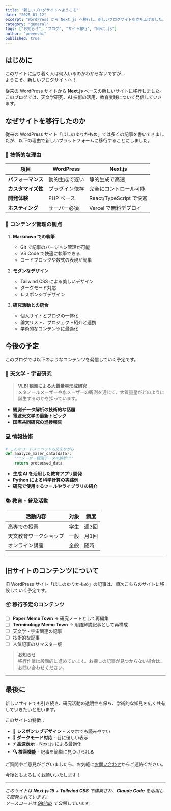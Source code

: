 ```yaml
---
title: "新しいブログサイトへようこそ"
date: "2025-01-12"
excerpt: "WordPress から Next.js へ移行し、新しいブログサイトを立ち上げました。研究活動や技術的な発見について発信していきます。"
category: "general"
tags: ["お知らせ", "ブログ", "サイト移行", "Next.js"]
author: "peeeechi"
published: true
---
```


## はじめに

このサイトに辿り着く人は何人いるのかわからないですが...  
ようこそ、新しいブログサイトへ！

従来の WordPress サイトから **Next.js** ベースの新しいサイトに移行しました。このブログでは、天文学研究、AI 技術の活用、教育実践について発信していきます。

## なぜサイトを移行したのか

従来の WordPress サイト「ほしのゆりかもめ」では多くの記事を書いてきましたが、以下の理由で新しいプラットフォームに移行することにしました。

### 🚀 技術的な理由

| 項目 | WordPress | Next.js |
|------|-----------|---------|
| **パフォーマンス** | 動的生成で遅い | 静的生成で高速 |
| **カスタマイズ性** | プラグイン依存 | 完全にコントロール可能 |
| **開発体験** | PHP ベース | React/TypeScript で快適 |
| **ホスティング** | サーバー必須 | Vercel で無料デプロイ |

### 📝 コンテンツ管理の観点

1. **Markdown での執筆**
   - Git で記事のバージョン管理が可能
   - VS Code で快適に執筆できる
   - コードブロックや数式の表現が簡単

2. **モダンなデザイン**
   - Tailwind CSS による美しいデザイン
   - ダークモード対応
   - レスポンシブデザイン

3. **研究活動との統合**
   - 個人サイトとブログの一体化
   - 論文リスト、プロジェクト紹介と連携
   - 学術的なコンテンツに最適化

## 今後の予定

このブログでは以下のようなコンテンツを発信していく予定です。

### 🌟 天文学・宇宙研究

> **VLBI 観測による大質量星形成研究**  
> メタノールメーザーや水メーザーの観測を通じて、大質量星がどのように誕生するのかを探っています。

- **観測データ解析の技術的な話題**
- **電波天文学の最新トピック**
- **国際共同研究の進捗報告**

### 💻 情報技術

```python
# こんなコードスニペットも交えながら
def analyze_maser_data(data):
    """メーザー観測データの解析"""
    return processed_data
```

- **生成 AI を活用した教育アプリ開発**
- **Python による科学計算の実践例**
- **研究で使用するツールやライブラリの紹介**

### 📚 教育・普及活動

| 活動内容 | 対象 | 頻度 |
|---------|------|------|
| 高専での授業 | 学生 | 週3回 |
| 天文教育ワークショップ | 一般 | 月1回 |
| オンライン講座 | 全般 | 随時 |

---

## 旧サイトのコンテンツについて

旧 WordPress サイト「ほしのゆりかもめ」の記事は、順次こちらのサイトに移設していく予定です。

### 📦 移行予定のコンテンツ

- [ ] **Paper Memo Town** → 研究ノートとして再編集
- [ ] **Terminology Memo Town** → 用語解説記事として再構成
- [ ] 天文学・宇宙関連の記事
- [ ] 技術的な記事
- [ ] 人気記事のリマスター版

> **お知らせ**  
> 移行作業は段階的に進めています。お探しの記事が見つからない場合は、お問い合わせください。

---

## 最後に

新しいサイトでも引き続き、研究活動の透明性を保ち、学術的な知見を広く共有していきたいと思います。

このサイトの特徴：
- **📱 レスポンシブデザイン** - スマホでも読みやすい
- **🌙 ダークモード対応** - 目に優しい表示
- **⚡ 高速表示** - Next.js による最適化
- **🔍 検索機能** - 記事を簡単に見つけられる

ご質問やご意見がございましたら、お気軽に[お問い合わせ](/contact)からご連絡ください。

今後ともよろしくお願いいたします！

---

*このサイトは **Next.js 15** + **Tailwind CSS** で構築され、**Claude Code** を活用して開発されています。*  
*ソースコードは [GitHub](https://github.com/peeeeechi/star-t-rain) で公開しています。*